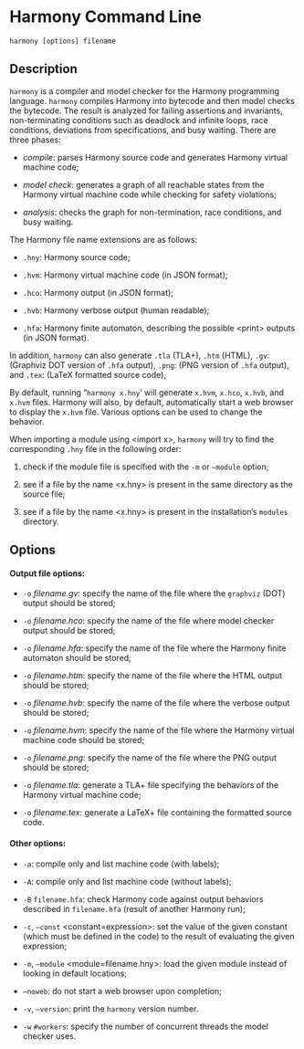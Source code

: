 # Harmony Command Line

`harmony [options] filename`

## Description

`harmony` is a compiler and model checker for the Harmony programming
language. `harmony` compiles Harmony into bytecode and then model checks
the bytecode. The result is analyzed for failing assertions and
invariants, non-terminating conditions such as deadlock and infinite
loops, race conditions, deviations from specifications, and busy
waiting. There are three phases:

-   *compile*: parses Harmony source code and generates Harmony virtual
    machine code;

-   *model check*: generates a graph of all reachable states from the
    Harmony virtual machine code while checking for safety violations;

-   *analysis*: checks the graph for non-termination, race conditions,
    and busy waiting.

The Harmony file name extensions are as follows:

-   `.hny`: Harmony source code;

-   `.hvm`: Harmony virtual machine code (in JSON format);

-   `.hco`: Harmony output (in JSON format);

-   `.hvb`: Harmony verbose output (human readable);

-   `.hfa`: Harmony finite automaton, describing the possible \<print\>
    outputs (in JSON format).

In addition, `harmony` can also generate `.tla` (TLA+), `.htm` (HTML),
`.gv`: (Graphviz DOT version of `.hfa` output), `.png`: (PNG version
of `.hfa` output), and `.tex`: (LaTeX formatted source code),

By default, running “`harmony x.hny`’ will generate `x.hvm`, `x.hco`,
`x.hvb`, and `x.hvm` files. Harmony will also, by default, automatically
start a web browser to display the `x.hvm` file. Various options can be
used to change the behavior.

When importing a module using \<import x\>, `harmony` will try to find
the corresponding `.hny` file in the following order:

1.  check if the module file is specified with the `-m` or `–module`
    option;

2.  see if a file by the name \<x.hny\> is present in the same directory
    as the source file;

3.  see if a file by the name \<x.hny\> is present in the installation’s
    `modules` directory.

## Options

#### Output file options:

-   `-o` *filename.gv*: specify the name of the file where the
    `graphviz` (DOT) output should be stored;

-   `-o` *filename.hco*: specify the name of the file where model
    checker output should be stored;

-   `-o` *filename.hfa*: specify the name of the file where the Harmony
    finite automaton should be stored;

-   `-o` *filename.htm*: specify the name of the file where the HTML
    output should be stored;

-   `-o` *filename.hvb*: specify the name of the file where the verbose
    output should be stored;

-   `-o` *filename.hvm*: specify the name of the file where the Harmony
    virtual machine code should be stored;

-   `-o` *filename.png*: specify the name of the file where the PNG
    output should be stored;

-   `-o` *filename.tla*: generate a TLA+ file specifying the behaviors
    of the Harmony virtual machine code;

-    `-o` *filename.tex*: generate a LaTeX+ file containing the 
    formatted source code.

#### Other options:

-   `-a`: compile only and list machine code (with labels);

-   `-A`: compile only and list machine code (without labels);

-   `-B` `filename.hfa`: check Harmony code against output behaviors
    described in `filename.hfa` (result of another Harmony run);

-   `-c`, `–const` \<constant=expression\>: set the value of the given
    constant (which must be defined in the code) to the result of
    evaluating the given expression;

-   `-m`, `–module` \<module=filename.hny\>: load the given module
    instead of looking in default locations;

-   `–noweb`: do not start a web browser upon completion;

-   `-v`, `–version`: print the `harmony` version number.

-   `-w` `#workers`: specify the number of concurrent threads the model checker uses.